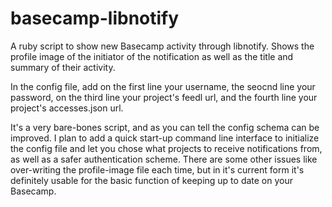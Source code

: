 basecamp-libnotify
==================

A ruby script to show new Basecamp activity through libnotify. Shows the profile image of the initiator of the notification as well as the title and summary of their activity.

In the config file, add on the first line your username, the seocnd line your password, on the third line your project's feedl url, and the fourth line your project's accesses.json url.

It's a very bare-bones script, and as you can tell the config schema can be improved. I plan to add a quick start-up command line interface to initialize the config file and let you chose what projects to receive notifications from, as well as a safer authentication scheme. There are some other issues like over-writing the profile-image file each time, but in it's current form it's definitely usable for the basic function of keeping up to date on your Basecamp.
